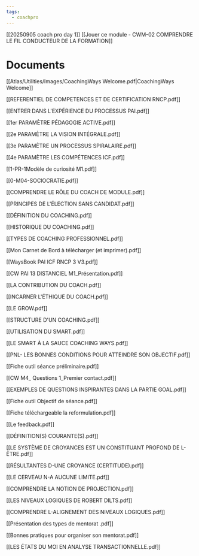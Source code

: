 ```yaml
---
tags:
  - coachpro
---
```


[[20250905 coach pro day 1]]
[[Jouer ce module - CWM-02 COMPRENDRE LE FIL CONDUCTEUR DE LA FORMATION]]






# Documents

[[Atlas/Utilities/Images/CoachingWays Welcome.pdf|CoachingWays Welcome]]

[[REFERENTIEL DE COMPETENCES ET DE CERTIFICATION RNCP.pdf]]

[[ENTRER DANS L'EXPÉRIENCE DU PROCESSUS PAI.pdf]]

[[1er PARAMÈTRE  PÉDAGOGIE ACTIVE.pdf]]

[[2e PARAMÈTRE LA VISION INTÉGRALE.pdf]]

[[3e PARAMÈTRE UN PROCESSUS SPIRALAIRE.pdf]]

[[4e PARAMÈTRE LES COMPÉTENCES ICF.pdf]]

[[1-PR-1Modèle de curiosité M1.pdf]]

[[0-M04-SOCIOCRATIE.pdf]]

[[COMPRENDRE LE RÔLE DU COACH DE MODULE.pdf]]

[[PRINCIPES DE L'ÉLECTION SANS CANDIDAT.pdf]]

[[DÉFINITION DU COACHING.pdf]]

[[HISTORIQUE DU COACHING.pdf]]

[[TYPES DE COACHING PROFESSIONNEL.pdf]]

[[Mon Carnet de Bord à télécharger (et imprimer).pdf]]

[[WaysBook PAI ICF RNCP 3 V3.pdf]]

[[CW PAI 13 DISTANCIEL M1_Présentation.pdf]]

[[LA CONTRIBUTION DU COACH.pdf]]

[[INCARNER L'ÉTHIQUE DU COACH.pdf]]

[[LE GROW.pdf]]

[[STRUCTURE D'UN COACHING.pdf]]

[[UTILISATION DU SMART.pdf]]

[[LE SMART À LA SAUCE COACHING WAYS.pdf]]

[[PNL- LES BONNES CONDITIONS POUR ATTEINDRE SON OBJECTIF.pdf]]

[[Fiche outil séance préliminaire.pdf]]

[[CW M4_ Questions 1_Premier contact.pdf]]

[[EXEMPLES DE QUESTIONS INSPIRANTES DANS LA PARTIE GOAL.pdf]]

[[Fiche outil Objectif de séance.pdf]]

[[Fiche téléchargeable  la reformulation.pdf]]

[[Le feedback.pdf]]

[[DÉFINITION(S) COURANTE(S).pdf]]

[[LE SYSTÈME DE CROYANCES EST UN CONSTITUANT PROFOND DE L-ÊTRE.pdf]]

[[RÉSULTANTES D-UNE CROYANCE (CERTITUDE).pdf]]

[[LE CERVEAU N-A AUCUNE LIMITE.pdf]]

[[COMPRENDRE LA NOTION DE PROJECTION.pdf]]

[[LES NIVEAUX LOGIQUES DE ROBERT DILTS.pdf]]

[[COMPRENDRE L-ALIGNEMENT DES NIVEAUX LOGIQUES.pdf]]

[[Présentation des types de mentorat .pdf]]

[[Bonnes pratiques pour organiser son mentorat.pdf]]

[[LES ÉTATS DU MOI EN ANALYSE TRANSACTIONNELLE.pdf]]






























